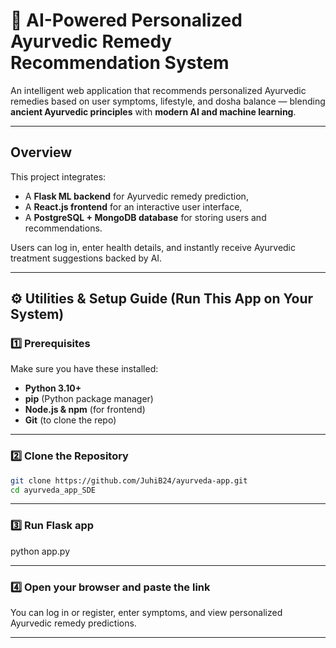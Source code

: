 # 🌿 AI-Powered Personalized Ayurvedic Remedy Recommendation System

An intelligent web application that recommends personalized Ayurvedic remedies based on user symptoms, lifestyle, and dosha balance — blending **ancient Ayurvedic principles** with **modern AI and machine learning**.

---

## Overview
This project integrates:
- A **Flask ML backend** for Ayurvedic remedy prediction,  
- A **React.js frontend** for an interactive user interface,  
- A **PostgreSQL + MongoDB database** for storing users and recommendations.

Users can log in, enter health details, and instantly receive Ayurvedic treatment suggestions backed by AI.

---

## ⚙️ Utilities & Setup Guide (Run This App on Your System)

### 1️⃣ Prerequisites
Make sure you have these installed:
- **Python 3.10+**
- **pip** (Python package manager)
- **Node.js & npm** (for frontend)
- **Git** (to clone the repo)

---

### 2️⃣ Clone the Repository
```bash
git clone https://github.com/JuhiB24/ayurveda-app.git
cd ayurveda_app_SDE
```
---

### 3️⃣ Run Flask app
python app.py

---

### 4️⃣ Open your browser and paste the link
You can log in or register, enter symptoms, and view personalized Ayurvedic remedy predictions.

---
